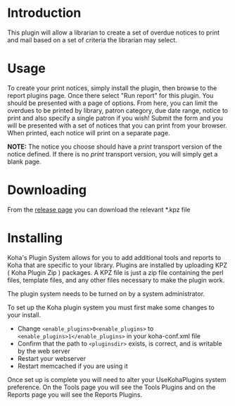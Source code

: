 # Introduction

This plugin will allow a librarian to create a set of overdue notices to print and mail based on a set of criteria the librarian may select.

# Usage

To create your print notices, simply install the plugin, then browse to the report plugins page. Once there select "Run report"
for this plugin. You should be presented with a page of options. From here, you can limit the overdues to be printed by
library, patron category, due date range, notice to print and also specify a single patron if you wish! Submit the form and you will be
presented with a set of notices that you can print from your browser. When printed, each notice will print on a separate page.

**NOTE:** The notice you choose should have a *print* transport version of the notice defined. If there is no *print* transport
version, you will simply get a blank page.

# Downloading

From the [release page](https://github.com/cjlynce/koha-plugin-bill-notices-printer/releases) you can download the relevant *.kpz file

# Installing

Koha's Plugin System allows for you to add additional tools and reports to Koha that are specific to your library. Plugins are installed by uploading KPZ ( Koha Plugin Zip ) packages. A KPZ file is just a zip file containing the perl files, template files, and any other files necessary to make the plugin work.

The plugin system needs to be turned on by a system administrator.

To set up the Koha plugin system you must first make some changes to your install.

* Change `<enable_plugins>0<enable_plugins>` to `<enable_plugins>1</enable_plugins>` in your koha-conf.xml file
* Confirm that the path to `<pluginsdir>` exists, is correct, and is writable by the web server
* Restart your webserver
* Restart memcached if you are using it

Once set up is complete you will need to alter your UseKohaPlugins system preference. On the Tools page you will see the Tools Plugins and on the Reports page you will see the Reports Plugins.
